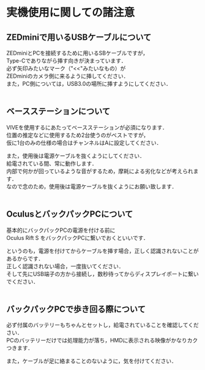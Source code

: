 # 実機使用に関しての諸注意


## ZEDminiで用いるUSBケーブルについて
ZEDminiとPCを接続するために用いるSBケーブルですが，<br>
Type-Cでありながら挿す向きが決まっています．<br>
必ず矢印みたいなマーク（"<<"みたいなもの）が<br>
ZEDminiのカメラ側に来るように挿してください．<br>
また，PC側については，USB3.0の場所に挿すようにしてください．<br>
<br>

## ベースステーションについて
VIVEを使用するにあたってベースステーションが必須になります．<br>
位置の推定などに使用するため2台使うのがベストですが，<br>
仮に1台のみの仕様の場合はチャンネルはAに設定してください．<br>

また，使用後は電源ケーブルを抜くようにしてください．<br>
給電されている間、常に動作します．<br>
内部で何かが回っているような音がするため，摩耗による劣化などが考えられます．<br>
なので念のため，使用後は電源ケーブルを抜くようにお願い致します．<br>
<br>

## OculusとバックパックPCについて
基本的にバックパックPCの電源を付ける前に<br>
Oculus Rift S をバックパックPCに繋いでおくといいです．<br>

というのも，電源を付けてからケーブルを挿す場合，正しく認識されないことがあるからです．<br>
正しく認識されない場合，一度抜いてください．<br>
そして先にUSB端子の方から接続し，数秒待ってからディスプレイポートに繋いでください．<br>
<br>

## バックパックPCで歩き回る際について
必ず付属のバッテリーもちゃんとセットし，給電されていることを確認してください．<br>
PCのバッテリーだけでは処理能力が落ち，HMDに表示される映像がかなりカクつきます．<br>

また，ケーブルが足に絡まることのないように，気を付けてください．<br>




